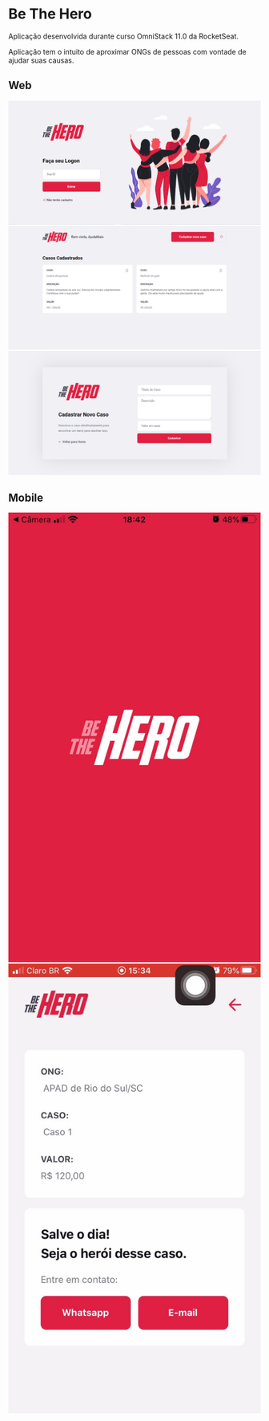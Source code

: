 # Be The Hero

Aplicação desenvolvida durante curso OmniStack 11.0 da RocketSeat.

Aplicação tem o intuito de aproximar ONGs de pessoas com vontade de ajudar suas causas.

## Web
![](./Login-web.png)
![](./principal-web.png)
![](./novo-web.png)

## Mobile
![](./splash.jpeg)
![](./caso-comunicacao.jpeg)
